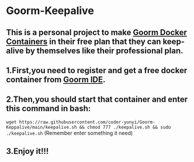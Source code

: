 # Goorm-Keepalive
## This is a personal project to make [Goorm Docker Containers](https://ide.goorm.io/) in their free plan that they can keep-alive by themselves like their professional plan.

## 1.First,you need to register and get a free docker container from [Goorm IDE](https://ide.goorm.io/).
## 2.Then,you should start that container and enter this command in bash:
`wget https://raw.githubusercontent.com/coder-yunyi/Goorm-Keppalive/main/keepalive.sh && chmod 777 ./keepalive.sh && sudo ./keepalive.sh`
(Remember enter something it need)
## 3.Enjoy it!!!
